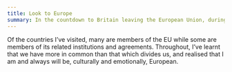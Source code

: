 ```yaml
---
title: Look to Europe
summary: In the countdown to Britain leaving the European Union, during January 2020 I shared 31 images from my travels around Europe.
---
```


Of the countries I’ve visited, many are members of the EU while some are members of its related institutions and agreements. Throughout, I’ve learnt that we have more in common than that which divides us, and realised that I am and always will be, culturally and emotionally, European.
